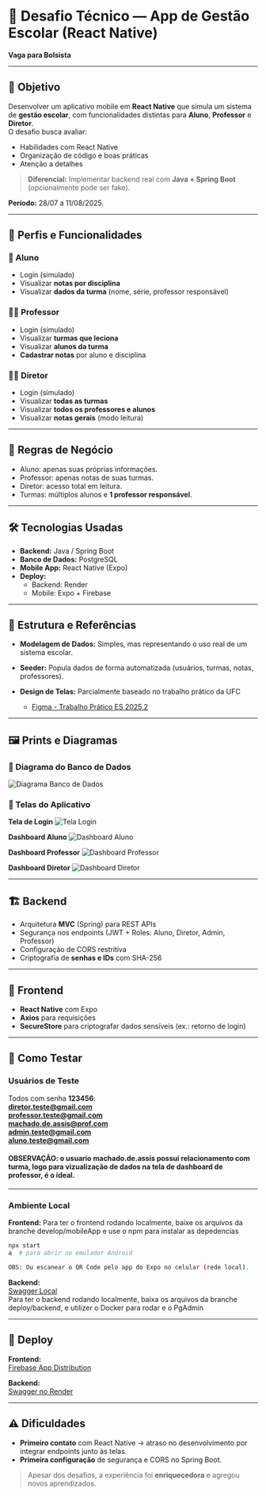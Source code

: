 # 📱 Desafio Técnico — App de Gestão Escolar (React Native)  
**Vaga para Bolsista**

---

## 🎯 Objetivo  
Desenvolver um aplicativo mobile em **React Native** que simula um sistema de **gestão escolar**, com funcionalidades distintas para **Aluno**, **Professor** e **Diretor**.  
O desafio busca avaliar:  
- Habilidades com React Native  
- Organização de código e boas práticas  
- Atenção a detalhes  

> **Diferencial:** Implementar backend real com **Java + Spring Boot** (opcionalmente pode ser fake).  

**Período:** 28/07 a 11/08/2025.

---

## 👥 Perfis e Funcionalidades  

### 👦 Aluno
- Login (simulado)  
- Visualizar **notas por disciplina**  
- Visualizar **dados da turma** (nome, série, professor responsável)  

### 👨‍🏫 Professor
- Login (simulado)  
- Visualizar **turmas que leciona**  
- Visualizar **alunos da turma**  
- **Cadastrar notas** por aluno e disciplina  

### 👨‍💼 Diretor
- Login (simulado)  
- Visualizar **todas as turmas**  
- Visualizar **todos os professores e alunos**  
- Visualizar **notas gerais** (modo leitura)  

---

## 🧾 Regras de Negócio
- Aluno: apenas suas próprias informações.  
- Professor: apenas notas de suas turmas.  
- Diretor: acesso total em leitura.  
- Turmas: múltiplos alunos e **1 professor responsável**.

---

## 🛠 Tecnologias Usadas  
- **Backend:** Java / Spring Boot  
- **Banco de Dados:** PostgreSQL  
- **Mobile App:** React Native (Expo)  
- **Deploy:**  
  - Backend: Render  
  - Mobile: Expo + Firebase  

---

## 📂 Estrutura e Referências  

- **Modelagem de Dados:** Simples, mas representando o uso real de um sistema escolar.  
- **Seeder:** Popula dados de forma automatizada (usuários, turmas, notas, professores).  

- **Design de Telas:** Parcialmente baseado no trabalho prático da UFC  
  - [Figma - Trabalho Prático ES 2025.2](https://www.figma.com/design/eMNaVvGUoBekdMPBYBHHhX/Trabalho-Pratico-02-ES-2025.2?node-id=0-1&t=a77x28bZOULz9N40-1)

---

## 🖼 Prints e Diagramas

### 📌 Diagrama do Banco de Dados
![Diagrama Banco de Dados](assets/diagrama-banco.png)

### 📱 Telas do Aplicativo

**Tela de Login**
![Tela Login](/midia/login.jpeg)

**Dashboard Aluno**
![Dashboard Aluno](/midia/dashboardAluno.jpeg)

**Dashboard Professor**
![Dashboard Professor](/midia/dashboardProfessor.jpeg)

**Dashboard Diretor**
![Dashboard Diretor](/midia/dashboardDiretor.jpeg)

---

## 🏗 Backend
- Arquitetura **MVC** (Spring) para REST APIs  
- Segurança nos endpoints (JWT + Roles: Aluno, Diretor, Admin, Professor)  
- Configuração de CORS restritiva  
- Criptografia de **senhas e IDs** com SHA-256  

---

## 📱 Frontend
- **React Native** com Expo  
- **Axios** para requisições  
- **SecureStore** para criptografar dados sensíveis (ex.: retorno de login)  

---

## 🧪 Como Testar  

### Usuários de Teste  
Todos com senha **123456**:  
    **diretor.teste@gmail.com**   
    **professor.teste@gmail.com**  
    **machado.de.assis@prof.com**  
    **admin.teste@gmail.com**  
    **aluno.teste@gmail.com**

#### OBSERVAÇÃO: o usuario machado.de.assis possui relacionamento com turma, logo para vizualização de dados na tela de dashboard de professor, é o ideal.


---

### Ambiente Local  

**Frontend:**
  Para ter o frontend rodando localmente, baixe os arquivos da branche develop/mobileApp e use o npm para instalar as depedencias
```bash
npx start
a  # para abrir no emulador Android

OBS: Ou escanear o QR Code pelo app do Expo no celular (rede local).

```

**Backend:**  
[Swagger Local](http://localhost:8080/swagger-ui/index.html)  
  Para ter o backend rodando localmente, baixa os arquivos da branche deploy/backend, e utilizer o Docker para rodar e o PgAdmin

---

## 🚀 Deploy  

**Frontend:**  
[Firebase App Distribution](https://appdistribution.firebase.dev/i/8189cb170efbc944)  

**Backend:**  
[Swagger no Render](https://gestao-escolar-m4yq.onrender.com/swagger-ui/index.html)  

---

## ⚠️ Dificuldades  
- **Primeiro contato** com React Native → atraso no desenvolvimento por integrar endpoints junto às telas.  
- **Primeira configuração** de segurança e CORS no Spring Boot.  

> Apesar dos desafios, a experiência foi **enriquecedora** e agregou novos aprendizados.
